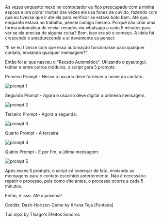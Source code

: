 As vezes enquanto mexo no computador eu fico preocupado com a minha esposa e pra piorar muitas das vezes ela usa fones de ouvido, fazendo com que eu tivesse que ir até ela para verificar se estava tudo bem.
Até que, enquanto estava no trabalho, pensei comigo mesmo. Porquê não criar uma forma automática de enviar recados via whatsapp a cada 5 minutos para ver se ela precisa de alguma coisa? Bom, isso era só o começo.
A ideia foi crescendo e amadurecendo e aí novamente eu pensei:

"E se eu fizesse com que essa automação funcionasse para qualquer contato, enviando qualquer mensagem?"

Então foi aí que nasceu o "Recado Automático". Utlizando o pyautogui, tkinter e entre outros módulos, o script gera 5 prompts:

Primeiro Prompt - Nesse o usuario deve fornecer o nome do contato:

![prompt 1](https://github.com/user-attachments/assets/2e5b3294-a6df-41af-b3f8-17a26d604b50)


Segundo Prompt - Agora o usuario deve digitar a primeira mensagem:

![prompt 2](https://github.com/user-attachments/assets/cea5de85-442d-44ff-902a-d80737ca1fc8)

Terceiro Prompt - Agora a segunda:

![prompt 3](https://github.com/user-attachments/assets/306c14a6-fa2c-4001-a378-18f5caaaf450)

Quarto Prompt - A terceira:

![prompt 4](https://github.com/user-attachments/assets/06391abe-4cae-4673-94e8-09daf0889869)


Quinto Prompt - E por fim, a última mensagem:

![prompt 5](https://github.com/user-attachments/assets/e8996605-707c-4f3e-97fd-868e2365ad74)

Após esses 5 prompts, o script irá começar de fato, enviando as mensagens para o contato escolhido anteriormente. Não é necessário repetir o processo,
pois como dito antes, o processo ocorre a cada 5 minutos.

Então, é isso. Até a próxima!

Credits:
Dash-Horizon-Demo by Krisna Teja [Fontada]

Tuc.mp3 by Thiago's Efeitos Sonoros
